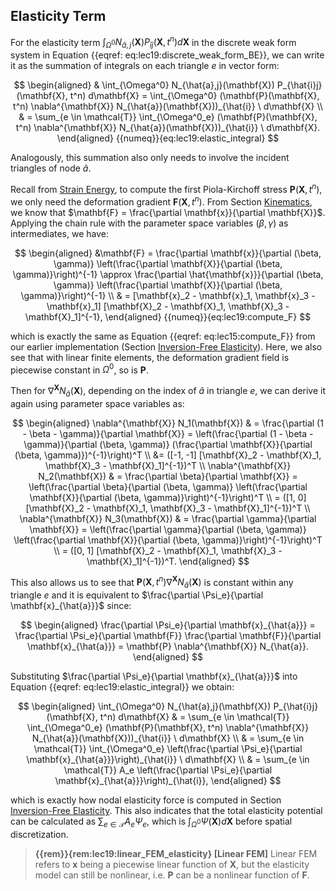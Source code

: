 ## Elasticity Term

For the elasticity term $\int_{\Omega^0} N_{\hat{a},j}(\mathbf{X}) P_{\hat{i}j}(\mathbf{X}, t^n) d\mathbf{X}$ in the discrete weak form system in Equation {{eqref: eq:lec19:discrete_weak_form_BE}}, we can write it as the summation of integrals on each triangle $e$ in vector form:

$$
\begin{aligned}
& \int_{\Omega^0} N_{\hat{a},j}(\mathbf{X}) P_{\hat{i}j}(\mathbf{X}, t^n) d\mathbf{X} = \int_{\Omega^0} (\mathbf{P}(\mathbf{X}, t^n) \nabla^{\mathbf{X}} N_{\hat{a}}(\mathbf{X}))_{\hat{i}} \ d\mathbf{X} \\
& = \sum_{e \in \mathcal{T}} \int_{\Omega^0_e} (\mathbf{P}(\mathbf{X}, t^n) \nabla^{\mathbf{X}} N_{\hat{a}}(\mathbf{X}))_{\hat{i}} \ d\mathbf{X}.
\end{aligned}
{{numeq}}{eq:lec19:elastic_integral}
$$

Analogously, this summation also only needs to involve the incident triangles of node $\hat{a}$.

Recall from [Strain Energy](./lec13-strain_energy.md), to compute the first Piola-Kirchoff stress $\mathbf{P}(\mathbf{X}, t^n)$, we only need the deformation gradient $\mathbf{F}(\mathbf{X}, t^n)$. From Section [Kinematics](./lec12-kinematics.md), we know that $\mathbf{F} = \frac{\partial \mathbf{x}}{\partial \mathbf{X}}$. Applying the chain rule with the parameter space variables $(\beta, \gamma)$ as intermediates, we have:

$$
\begin{aligned}
&\mathbf{F} = \frac{\partial \mathbf{x}}{\partial (\beta, \gamma)} \left(\frac{\partial \mathbf{X}}{\partial (\beta, \gamma)}\right)^{-1} 
\approx \frac{\partial \hat{\mathbf{x}}}{\partial (\beta, \gamma)} \left(\frac{\partial \mathbf{X}}{\partial (\beta, \gamma)}\right)^{-1} \\
& = [\mathbf{x}_2 - \mathbf{x}_1, \mathbf{x}_3 - \mathbf{x}_1] [\mathbf{X}_2 - \mathbf{X}_1, \mathbf{X}_3 - \mathbf{X}_1]^{-1},
\end{aligned}
{{numeq}}{eq:lec19:compute_F}
$$

which is exactly the same as Equation {{eqref: eq:lec15:compute_F}} from our earlier implementation (Section [Inversion-Free Elasticity](./lec15-inv_free_elasticity.md)). Here, we also see that with linear finite elements, the deformation gradient field is piecewise constant in $\Omega^0$, so is $\mathbf{P}$.

Then for $\nabla^{\mathbf{X}} N_{\hat{a}}(\mathbf{X})$, depending on the index of $\hat{a}$ in triangle $e$, we can derive it again using parameter space variables as:

$$
\begin{aligned}
    \nabla^{\mathbf{X}} N_1(\mathbf{X}) & = \frac{\partial (1 - \beta - \gamma)}{\partial \mathbf{X}} = \left(\frac{\partial (1 - \beta - \gamma)}{\partial (\beta, \gamma)} (\frac{\partial \mathbf{X}}{\partial (\beta, \gamma)})^{-1}\right)^T \\ 
    &= ([-1, -1] [\mathbf{X}_2 - \mathbf{X}_1, \mathbf{X}_3 - \mathbf{X}_1]^{-1})^T \\
    \nabla^{\mathbf{X}} N_2(\mathbf{X}) & = \frac{\partial \beta}{\partial \mathbf{X}} = \left(\frac{\partial \beta}{\partial (\beta, \gamma)} \left(\frac{\partial \mathbf{X}}{\partial (\beta, \gamma)}\right)^{-1}\right)^T \\
    = ([1, 0] [\mathbf{X}_2 - \mathbf{X}_1, \mathbf{X}_3 - \mathbf{X}_1]^{-1})^T \\
    \nabla^{\mathbf{X}} N_3(\mathbf{X}) & = \frac{\partial \gamma}{\partial \mathbf{X}} = \left(\frac{\partial \gamma}{\partial (\beta, \gamma)} \left(\frac{\partial \mathbf{X}}{\partial (\beta, \gamma)}\right)^{-1}\right)^T \\
    = ([0, 1] [\mathbf{X}_2 - \mathbf{X}_1, \mathbf{X}_3 - \mathbf{X}_1]^{-1})^T.
\end{aligned}
$$

This also allows us to see that $\mathbf{P}(\mathbf{X}, t^n) \nabla^{\mathbf{X}} N_{\hat{a}}(\mathbf{X})$ is constant within any triangle $e$ and it is equivalent to $\frac{\partial \Psi_e}{\partial \mathbf{x}_{\hat{a}}}$ since:

$$
\begin{aligned}
\frac{\partial \Psi_e}{\partial \mathbf{x}_{\hat{a}}} 
= \frac{\partial \Psi_e}{\partial \mathbf{F}} \frac{\partial \mathbf{F}}{\partial \mathbf{x}_{\hat{a}}}
= \mathbf{P} \nabla^{\mathbf{X}} N_{\hat{a}}.
\end{aligned}
$$

Substituting $\frac{\partial \Psi_e}{\partial \mathbf{x}_{\hat{a}}}$ into Equation {{eqref: eq:lec19:elastic_integral}} we obtain:

$$
\begin{aligned}
\int_{\Omega^0} N_{\hat{a},j}(\mathbf{X}) P_{\hat{i}j}(\mathbf{X}, t^n) d\mathbf{X} 
& = \sum_{e \in \mathcal{T}} \int_{\Omega^0_e} (\mathbf{P}(\mathbf{X}, t^n) \nabla^{\mathbf{X}} N_{\hat{a}}(\mathbf{X}))_{\hat{i}} \ d\mathbf{X} \\
& = \sum_{e \in \mathcal{T}} \int_{\Omega^0_e} \left(\frac{\partial \Psi_e}{\partial \mathbf{x}_{\hat{a}}}\right)_{\hat{i}} \ d\mathbf{X} \\
& = \sum_{e \in \mathcal{T}} A_e \left(\frac{\partial \Psi_e}{\partial \mathbf{x}_{\hat{a}}}\right)_{\hat{i}},
\end{aligned}
$$

which is exactly how nodal elasticity force is computed in Section [Inversion-Free Elasticity](./lec15-inv_free_elasticity.md). This also indicates that the total elasticity potential can be calculated as $\sum_{e \in \mathcal{T}} A_e \Psi_e$, which is $\int_{\Omega^0} \Psi(\mathbf{X}) d\mathbf{X}$ before spatial discretization.

> **{{rem}}{rem:lec19:linear_FEM_elasticity} [Linear FEM]**
> Linear FEM refers to $\mathbf{x}$ being a piecewise linear function of $\mathbf{X}$, but the elasticity model can still be nonlinear, i.e. $\mathbf{P}$ can be a nonlinear function of $\mathbf{F}$.
